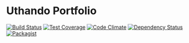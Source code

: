 Uthando Portfolio
============

[![Build Status](https://travis-ci.org/uthando-cms/uthando-portfolio.svg?branch=master)](https://travis-ci.org/uthando-cms/uthando-portfolio)
[![Test Coverage](https://codeclimate.com/github/uthando-cms/uthando-portfolio/badges/coverage.svg)](https://codeclimate.com/github/uthando-cms/uthando-portfolio/coverage)
[![Code Climate](https://codeclimate.com/github/uthando-cms/uthando-portfolio/badges/gpa.svg)](https://codeclimate.com/github/uthando-cms/uthando-portfolio)
[![Dependency Status](https://www.versioneye.com/user/projects/55f2d08dd4d204001e0000d1/badge.svg?style=flat)](https://www.versioneye.com/user/projects/55f2d08dd4d204001e0000d1)
[![Packagist](https://img.shields.io/packagist/v/uthando-cms/uthando-portfolio.svg)](https://packagist.org/packages/uthando-cms/uthando-portfolio)
